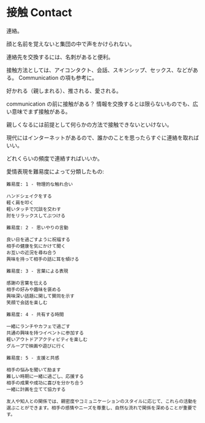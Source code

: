 # 接触 Contact

連絡。

顔と名前を覚えないと集団の中で声をかけられない。

連絡先を交換するには、名刺があると便利。

接触方法としては、アイコンタクト、会話、スキンシップ、セックス、などがある。
Communication の項も参考に。

好かれる（親しまれる）、推される、愛される。

communication の前に接触がある？
情報を交換するとは限らないものでも、広い意味でまず接触がある。

親しくなるには前提として何らかの方法で接触できないといけない。

現代にはインターネットがあるので、誰かのことを思ったらすぐに連絡を取ればいい。

どれくらいの頻度で連絡すればいいか。

愛情表現を難易度によって分類したもの:

```
難易度: 1 - 物理的な触れ合い

ハンドシェイクをする
軽く肩を叩く
軽いタッチで冗談を交わす
肘をリラックスしてぶつける

難易度: 2 - 思いやりの言動

良い日を過ごすように祝福する
相手の健康を気にかけて聞く
お互いの近況を尋ね合う
興味を持って相手の話に耳を傾ける

難易度: 3 - 言葉による表現

感謝の言葉を伝える
相手の好みや趣味を褒める
興味深い話題に関して賛同を示す
笑顔で会話を楽しむ

難易度: 4 - 共有する時間

一緒にランチやカフェで過ごす
共通の興味を持つイベントに参加する
軽いアウトドアアクティビティを楽しむ
グループで映画や遊びに行く

難易度: 5 - 支援と共感

相手の悩みを聞いて励ます
難しい時期に一緒に過ごし、応援する
相手の成果や成功に喜びを分かち合う
一緒に計画を立てて協力する

友人や知人との関係では、親密度やコミュニケーションのスタイルに応じて、これらの活動を選ぶことができます。相手の感情やニーズを尊重し、自然な流れで関係を深めることが重要です。
```
